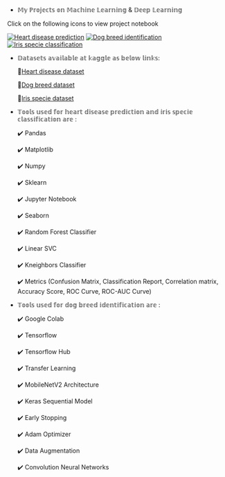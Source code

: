 - 𝕄𝕪 ℙ𝕣𝕠𝕛𝕖𝕔𝕥𝕤 𝕠𝕟 𝕄𝕒𝕔𝕙𝕚𝕟𝕖 𝕃𝕖𝕒𝕣𝕟𝕚𝕟𝕘 & 𝔻𝕖𝕖𝕡 𝕃𝕖𝕒𝕣𝕟𝕚𝕟𝕘

Click on the following icons to view project notebook 

 [![Heart disease prediction][3.2]][3]  [![Dog breed identification][2.2]][2]   [![Iris specie classification ][1.2]][1]
  

<!-- Icons -->

[1.2]: https://img.icons8.com/doodle/2x/flower.png (Iris specie classification icon without padding)
[2.2]: https://img.icons8.com/color/2x/dog.png (Dog breed identification icon without padding)
[3.2]: https://img.icons8.com/ultraviolet/2x/heart-health.png (Heart disease prediction without padding)

<!-- Links to your social media accounts -->

[1]: https://github.com/srilakshmi0411/machine_learning-repo/blob/master/Iris%20species%20predictor.ipynb
[2]: https://github.com/srilakshmi0411/machine_learning-repo/blob/master/Dog_predictor.ipynb
[3]: https://github.com/srilakshmi0411/machine_learning-repo/blob/master/heart_disease_predictor.ipynb


- 𝔻𝕒𝕥𝕒𝕤𝕖𝕥𝕤 𝕒𝕧𝕒𝕚𝕝𝕒𝕓𝕝𝕖 𝕒𝕥 𝕜𝕒𝕘𝕘𝕝𝕖 𝕒𝕤 𝕓𝕖𝕝𝕠𝕨 𝕝𝕚𝕟𝕜𝕤:

    🔗[Heart disease dataset](https://www.kaggle.com/ronitf/heart-disease-uci)

    🔗[Dog breed dataset](https://www.kaggle.com/c/dog-breed-identification/data?select=test)

    🔗[Iris specie dataset](https://www.kaggle.com/uciml/iris)
    
- 𝕋𝕠𝕠𝕝𝕤 𝕦𝕤𝕖𝕕 𝕗𝕠𝕣 𝕙𝕖𝕒𝕣𝕥 𝕕𝕚𝕤𝕖𝕒𝕤𝕖 𝕡𝕣𝕖𝕕𝕚𝕔𝕥𝕚𝕠𝕟 𝕒𝕟𝕕 𝕚𝕣𝕚𝕤 𝕤𝕡𝕖𝕔𝕚𝕖 𝕔𝕝𝕒𝕤𝕤𝕚𝕗𝕚𝕔𝕒𝕥𝕚𝕠𝕟 𝕒𝕣𝕖 :

    ✔️ Pandas
    
    ✔️ Matplotlib
    
    ✔️ Numpy
    
    ✔️ Sklearn
    
    ✔️ Jupyter Notebook
    
    ✔️ Seaborn
    
    ✔️ Random Forest Classifier 
    
    ✔️ Linear SVC 
    
    ✔️ Kneighbors Classifier
    
    ✔️ Metrics (Confusion Matrix, Classification Report, Correlation matrix, Accuracy Score, ROC Curve, ROC-AUC Curve)
    
 - 𝕋𝕠𝕠𝕝𝕤 𝕦𝕤𝕖𝕕 𝕗𝕠𝕣 𝕕𝕠𝕘 𝕓𝕣𝕖𝕖𝕕 𝕚𝕕𝕖𝕟𝕥𝕚𝕗𝕚𝕔𝕒𝕥𝕚𝕠𝕟 𝕒𝕣𝕖 :
  
    ✔️ Google Colab
    
    ✔️ Tensorflow
    
    ✔️ Tensorflow Hub
    
    ✔️ Transfer Learning
    
    ✔️ MobileNetV2 Architecture 
    
    ✔️ Keras Sequential Model
    
    ✔️ Early Stopping
    
    ✔️ Adam Optimizer
    
    ✔️ Data Augmentation
    
    ✔️ Convolution Neural Networks
    
 
